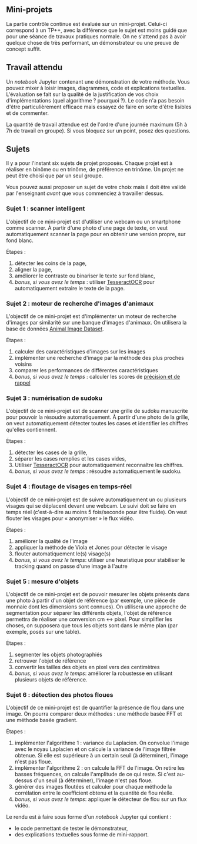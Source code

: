 Mini-projets
------------

La partie contrôle continue est évaluée sur un mini-projet. Celui-ci correspond à un TP++, avec la différence que le sujet est moins guidé que pour une séance de travaux pratiques normale. On ne s'attend pas à avoir quelque chose de très performant, un démonstrateur ou une preuve de concept suffit.

## Travail attendu

Un *notebook* Jupyter contenant une démonstration de votre méthode. Vous pouvez mixer à loisir images, diagrammes, code et explications textuelles. L'évaluation se fait sur la qualité de la justification de vos choix d'implémentations (quel algorithme ? pourquoi ?). Le code n'a pas besoin d'être particulièrement efficace mais essayez de faire en sorte d'être lisibles et de commenter.

La quantité de travail attendue est de l'ordre d'une journée maximum (5h à 7h de travail en groupe). Si vous bloquez sur un point, posez des questions.

## Sujets

Il y a pour l'instant six sujets de projet proposés. Chaque projet est à réaliser en binôme ou en trinôme, de préférence en trinôme. Un projet ne peut être choisi que par un seul groupe.

Vous pouvez aussi proposer un sujet de votre choix mais il doit être validé par l'enseignant *avant* que vous commenciez à travailler dessus.

### Sujet 1 : scanner intelligent

L'objectif de ce mini-projet est d'utiliser une webcam ou un smartphone comme scanner. À partir d'une photo d'une page de texte, on veut automatiquement scanner la page pour en obtenir une version propre, sur fond blanc.

Étapes :
1. détecter les coins de la page,
2. aligner la page,
3. améliorer le contraste ou binariser le texte sur fond blanc,
4. *bonus, si vous avez le temps* : utiliser [TesseractOCR](https://pypi.org/project/pytesseract/) pour automatiquement extraire le texte de la page.

### Sujet 2 : moteur de recherche d'images d'animaux

L'objectif de ce mini-projet est d'implémenter un moteur de recherche d'images par similarité sur une banque d'images d'animaux. On utilisera la base de données [Animal Image Dataset](https://www.kaggle.com/ashishsaxena2209/animal-image-datasetdog-cat-and-panda).

Étapes :
1. calculer des caractéristiques d'images sur les images
2. implémenter une recherche d'image par la méthode des plus proches voisins
3. comparer les performances de différentes caractéristiques
4. *bonus, si vous avez le temps* : calculer les scores de [précision et de rappel](https://fr.wikipedia.org/wiki/Pr%C3%A9cision_et_rappel)

### Sujet 3 : numérisation de sudoku

L'objectif de ce mini-projet est de scanner une grille de sudoku manuscrite pour pouvoir la résoudre automatiquement. À partir d'une photo de la grille, on veut automatiquement détecter toutes les cases et identifier les chiffres qu'elles contiennent.

Étapes :
1. détecter les cases de la grille,
2. séparer les cases remplies et les cases vides,
3. Utiliser [TesseractOCR](https://pypi.org/project/pytesseract/) pour automatiquement reconnaître les chiffres.
4. *bonus, si vous avez le temps* : résoudre automatiquement le sudoku.

### Sujet 4 : floutage de visages en temps-réel

L'objectif de ce mini-projet est de suivre automatiquement un ou plusieurs visages qui se déplacent devant une webcam. Le suivi doit se faire en temps réel (c'est-à-dire au moins 5 fois/seconde pour être fluide). On veut flouter les visages pour « anonymiser » le flux vidéo.

Étapes :
1. améliorer la qualité de l'image
2. appliquer la méthode de Viola et Jones pour détecter le visage
3. flouter automatiquement le(s) visage(s)
4. *bonus, si vous avez le temps*: utiliser une heuristique pour stabiliser le tracking quand on passe d'une image à l'autre

### Sujet 5 : mesure d'objets

L'objectif de ce mini-projet est de pouvoir mesurer les objets présents dans une photo à partir d'un objet de référence (par exemple, une pièce de monnaie dont les dimensions sont connues). On utilisera une approche de segmentation pour séparer les différents objets, l'objet de référence permettra de réaliser une conversion cm <-> pixel. Pour simplifier les choses, on supposera que tous les objets sont dans le même plan (par exemple, posés sur une table).

Étapes :
1. segmenter les objets photographiés
2. retrouver l'objet de référence
3. convertir les tailles des objets en pixel vers des centimètres
4. *bonus, si vous avez le temps*: améliorer la robustesse en utilisant plusieurs objets de référence.

### Sujet 6 : détection des photos floues

L'objectif de ce mini-projet est de quantifier la présence de flou dans une image. On pourra comparer deux méthodes : une méthode basée FFT et une méthode basée gradient.

Étapes :
1. implémenter l'algorithme 1 : variance du Laplacien. On convolue l'image avec le noyau Laplacien et on calcule la variance de l'image filtrée obtenue. Si elle est supérieure à un certain seuil (à déterminer), l'image n'est pas floue.
2. implémenter l'algorithme 2 : on calcule la FFT de l'image. On retire les basses fréquences, on calcule l'amplitude de ce qui reste. Si c'est au-dessus d'un seuil (à déterminer), l'image n'est pas floue. 
3. générer des images floutées et calculer pour chaque méthode la corrélation entre le coefficient obtenu et la quantité de flou réelle.
4. *bonus, si vous avez le temps*: appliquer le détecteur de flou sur un flux vidéo.


Le rendu est à faire sous forme d'un *notebook* Jupyter qui contient :
- le code permettant de tester le démonstrateur,
- des explications textuelles sous forme de mini-rapport.
